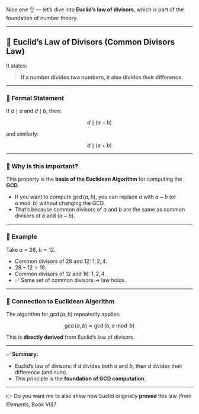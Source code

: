 Nice one 👌 — let’s dive into **Euclid’s law of divisors**, which is part of the foundation of number theory.

---

## 📜 Euclid’s Law of Divisors (Common Divisors Law)

It states:

> **If a number divides two numbers, it also divides their difference.**

---

### 🔹 Formal Statement

If $d \mid a$ and $d \mid b$, then:

$$
d \mid (a - b)
$$

and similarly:

$$
d \mid (a + b)
$$

---

### 🔹 Why is this important?

This property is the **basis of the Euclidean Algorithm** for computing the **GCD**.

* If you want to compute $\gcd(a, b)$, you can replace $a$ with $a-b$ (or $a \bmod b$) without changing the GCD.
* That’s because common divisors of $a$ and $b$ are the same as common divisors of $b$ and $(a-b)$.

---

### 🔹 Example

Take $a = 28$, $b = 12$.

* Common divisors of 28 and 12: $1, 2, 4$.
* $28 - 12 = 16$.
* Common divisors of 12 and 16: $1, 2, 4$.
* ✅ Same set of common divisors → law holds.

---

### 🔹 Connection to Euclidean Algorithm

The algorithm for $\gcd(a, b)$ repeatedly applies:

$$
\gcd(a, b) = \gcd(b, a \bmod b)
$$

This is **directly derived** from Euclid’s law of divisors.

---

✅ **Summary:**

* Euclid’s law of divisors: if $d$ divides both $a$ and $b$, then $d$ divides their difference (and sum).
* This principle is the **foundation of GCD computation**.

---

👉 Do you want me to also show how Euclid originally **proved** this law (from *Elements*, Book VII)?
